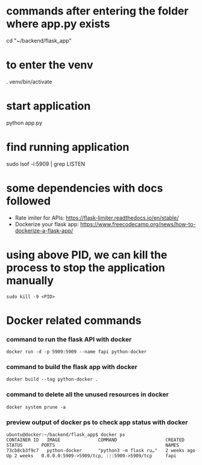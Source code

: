 # commands after entering the folder where app.py exists
cd "~/backend/flask_app"

# to enter the venv
. venv/bin/activate

# start application
python app.py

# find running application
sudo lsof -i:5909 | grep LISTEN



# some dependencies with docs followed
- Rate imiter for APIs: https://flask-limiter.readthedocs.io/en/stable/
- Dockerize your flask app: https://www.freecodecamp.org/news/how-to-dockerize-a-flask-app/ 

# using above PID, we can kill the process to stop the application manually
```
sudo kill -9 <PID>
```

# Docker related commands
### command to run the flask API with docker
```
docker run -d -p 5909:5909 --name fapi python-docker
```
### command to build the flask app with docker
```
docker build --tag python-docker .
```
### command to delete all the unused resources in docker
```
docker system prune -a
```
### preview output of docker ps to check app status with docker
```
ubuntu@docker:~/backend/flask_app$ docker ps
CONTAINER ID   IMAGE              COMMAND                  CREATED        STATUS       PORTS                                         NAMES
73cb8cb3f9c7   python-docker      "python3 -m flask ru…"   2 weeks ago    Up 2 weeks   0.0.0.0:5909->5909/tcp, :::5909->5909/tcp     fapi
```
